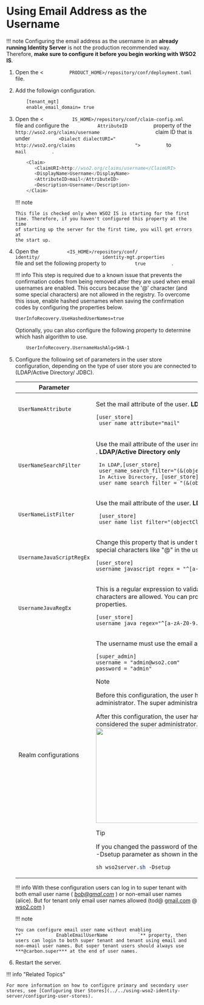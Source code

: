 # Using Email Address as the Username

!!! note
    Configuring the email address as the username in an **already running
    Identity Server** is not the production recommended way. Therefore,
    **make sure to configure it before you begin working with WSO2 IS**.
    

1.  Open the \<
    `          PRODUCT_HOME>/repository/conf/deployment.toml         ` file.
2.  Add the followign configuration.

    ``` xml
        [tenant_mgt]
        enable_email_domain= true
    ```

3.  Open the \<
    `           IS_HOME>/repository/conf/claim-config.xml          `
    file and configure the `           AttributeID          ` property
    of the
    `                       http://wso2.org/claims/username                     `
    claim ID that is under
    `           <Dialect dialectURI="                       http://wso2.org/claims                      ">          `
    to `           mail          ` .

    ``` java
        <Claim>
           <ClaimURI>http://wso2.org/claims/username</ClaimURI>
           <DisplayName>Username</DisplayName>
           <AttributeID>mail</AttributeID>
           <Description>Username</Description>
        </Claim>
    ```

    !!! note
    
        This file is checked only when WSO2 IS is starting for the first
        time. Therefore, if you haven't configured this property at the time
        of starting up the server for the first time, you will get errors at
        the start up.
    

4.  Open the `           <IS_HOME>/repository/conf/          `
    `           identity/                       identity-mgt.properties           `
    file and set the following property to `           true          ` .

    !!! info 
        This step is required due to a known issue that prevents the
        confirmation codes from being removed after they are used when email
        usernames are enabled. This occurs because the '@' character (and
        some special characters) are not allowed in the registry. To
        overcome this issue, enable hashed usernames when saving the
        confirmation codes by configuring the properties below.

    ``` xml
    UserInfoRecovery.UseHashedUserNames=true
    ```

    Optionally, you can also configure the following property to
    determine which hash algorithm to use.

    ``` xml
        UserInfoRecovery.UsernameHashAlg=SHA-1
    ```

5.  Configure the following set of parameters in the user store
    configuration, depending on the type of user store you are connected
    to (LDAP/Active Directory/ JDBC).
    <table>
    <thead>
    <tr class="header">
    <th>Parameter</th>
    <th>Description</th>
    </tr>
    </thead>
    <tbody>
    <tr class="odd">
    <td><p><code>                UserNameAttribute               </code></p>
    <p><br />
    </p></td>
    <td><div class="content-wrapper">
    <p>Set the mail attribute of the user. <strong>LDAP/Active Directory only</strong></p>
    <div class="code panel pdl" style="border-width: 1px;">
    <div class="codeContent panelContent pdl">
    <pre class="html/xml" data-syntaxhighlighter-params="brush: html/xml; gutter: false; theme: Confluence" data-theme="Confluence" style="brush: html/xml; gutter: false; theme: Confluence"><code>[user_store] <br> user_name_attribute=&quot;mail&quot;</code></pre>
    </div>
    </div>
    </div></td>
    </tr>
    <tr class="even">
    <td><code>               UserNameSearchFilter              </code></td>
    <td><div class="content-wrapper">
    <p>Use the mail attribute of the user instead of <code>                 cn                </code> or <code>                 uid                </code> . <strong>LDAP/Active Directory only</strong></p>
    <div class="code panel pdl" style="border-width: 1px;">
    <div class="codeContent panelContent pdl">
    <pre class="html/xml" data-syntaxhighlighter-params="brush: html/xml; gutter: false; theme: Confluence" data-theme="Confluence" style="brush: html/xml; gutter: false; theme: Confluence"> In LDAP,<code>[user_store] <br> user_name_search_filter=&quot;(&amp;(objectClass=person)(uid=?))&quot;</code> <br> In Active Directory, <code>[user_store] <br> user_name_search_filter = &quot;(&amp;(objectClass=user)(cn=?))&quot;</pre></code>
    </div>
    </div>
    </div></td>
    </tr>
    <tr class="odd">
    <td><code>               UserNameListFilter              </code></td>
    <td><div class="content-wrapper">
    <p>Use the mail attribute of the user. <strong>LDAP/Active Directory only</strong></p>
    <div class="code panel pdl" style="border-width: 1px;">
    <div class="codeContent panelContent pdl">
    <pre class="html/xml" data-syntaxhighlighter-params="brush: html/xml; gutter: false; theme: Confluence" data-theme="Confluence" style="brush: html/xml; gutter: false; theme: Confluence"> <code>[user_store] <br> user_name_list_filter=&quot;(objectClass=person)&quot;</code>
    </pre>
    </div>
    </div>
    </div></td>
    </tr>
    <tr class="even">
    <td><code>               UsernameJavaScriptRegEx              </code></td>
    <td><div class="content-wrapper">
    <p>Change this property that is under the relevant user store manager tag as follows. This property allows you to add special characters like "@" in the username.</p>
    <div class="code panel pdl" style="border-width: 1px;">
    <div class="codeContent panelContent pdl">
    <pre class="html/xml" data-syntaxhighlighter-params="brush: html/xml; gutter: false; theme: Confluence" data-theme="Confluence" style="brush: html/xml; gutter: false; theme: Confluence"><code>[user_store]<br>username_javascript_regex = &quot;^[a-zA-Z0-9._-]+@[a-zA-Z0-9.-]+\\.[a-zA-Z]{2,4}$&quot;</code></pre></div>
    </div>
    </div>
    </div></td>
    </tr>
    <tr class="odd">
    <td><code>          UsernameJavaRegEx           </code></td>
    <td><div class="content-wrapper">
    <p>This is a regular expression to validate usernames. By default, strings have a length of 5 to 30. Only non-empty characters are allowed. You can provide ranges of alphabets, numbers and also ranges of ASCII values in the RegEx properties.</p>
    <div class="code panel pdl" style="border-width: 1px;">
    <div class="codeContent panelContent pdl">
    <pre class="html/xml" data-syntaxhighlighter-params="brush: html/xml; gutter: false; theme: Confluence" data-theme="Confluence" style="brush: html/xml; gutter: false; theme: Confluence"><code>[user_store]<br>username_java_regex=&quot;^[a-zA-Z0-9._-]+@[a-zA-Z0-9.-]+\\.[a-zA-Z]{2,4}&quot;</code></pre></div>
    </div>
    </div>
    </td>
    </tr>
    <tr class="even">
    <td>Realm configurations</td>
    <td><div class="content-wrapper">
    <p>The username must use the email attribute of the admin user.</p>
    <div class="code panel pdl" style="border-width: 1px;">
    <div class="codeContent panelContent pdl">
    <pre class="html/xml" data-syntaxhighlighter-params="brush: html/xml; gutter: false; theme: Confluence" data-theme="Confluence" style="brush: html/xml; gutter: false; theme: Confluence"><code>[super_admin]<br>username = &quot;admin@wso2.com&quot;<br>password = &quot;admin&quot;</code></pre>
    </div>
    </div>
    <div class="admonition note">
    <p class="admonition-title">Note</p>
    <p>Before this configuration, the user having the username <strong>admin</strong> and password <strong>admin</strong> was considered the super administrator. The super administrator user cannot be deleted.</p>
    <p>After this configuration, the user having the username <strong><code>                  admin@wso2.com                 </code></strong> is considered the super administrator. The user having the username admin is considered as a normal administrator.<br />
    <img src=" ../../assets/img/using-wso2-identity-server/super-admin.png" width="878" height="250" /></p></div>
    <div class="admonition tip">
    <p class="admonition-title">Tip</p>
    <p>If you changed the password of the admin user to something other than 'admin', start the WSO2 IS server using the -Dsetup parameter as shown in the command below.</p>
    <div class="code panel pdl" style="border-width: 1px;">
    <div class="codeContent panelContent pdl">
    <div class="sourceCode" id="cb10" data-syntaxhighlighter-params="brush: java; gutter: false; theme: Confluence" data-theme="Confluence" style="brush: java; gutter: false; theme: Confluence"><pre class="sourceCode java"><code class="sourceCode java"><a class="sourceLine" id="cb10-1" title="1">sh wso2server.<span class="fu">sh</span> -Dsetup</a></code></pre></div>
    </div></div>
    </div>
    </div></td>
    </tr>
    </tbody>
    </table>

    !!! info 
        With these configuration users can log in to super tenant with both
        email user name ( *[bob@gmal.com](mailto:bob@wso2.com)* ) or
        non-email user names (alice). But for tenant only email user names
        allowed (tod@ [gmail.com](http://gmail.com) @
        [wso2.com](http://wso2.com) )

    !!! note
    
        You can configure email user name without enabling
        **`            EnableEmailUserName           `** property, then
        users can login to both super tenant and tenant using email and
        non-email user names. But super tenant users should always use
        ***@carbon.super*** at the end of user names.
    

6.  Restart the server.

!!! info "Related Topics"

    For more information on how to configure primary and secondary user
    stores, see [Configuring User Stores](../../using-wso2-identity-server/configuring-user-stores).
